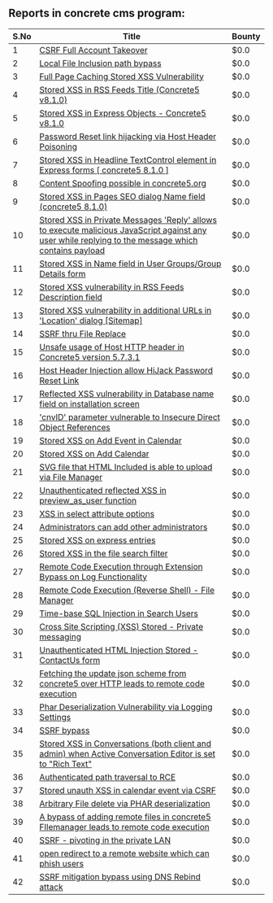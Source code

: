 ## Reports in concrete cms program:
| S.No | Title | Bounty |
| ---- | ----- | ------ |
| 1 | [CSRF Full Account Takeover](https://hackerone.com/reports/152052) | $0.0 |
| 2 | [Local File Inclusion path bypass](https://hackerone.com/reports/147570) | $0.0 |
| 3 | [Full Page Caching Stored XSS Vulnerability](https://hackerone.com/reports/148300) | $0.0 |
| 4 | [Stored XSS in RSS Feeds Title (Concrete5 v8.1.0)](https://hackerone.com/reports/221380) | $0.0 |
| 5 | [Stored XSS in Express Objects - Concrete5 v8.1.0](https://hackerone.com/reports/221325) | $0.0 |
| 6 | [Password Reset link hijacking via Host Header Poisoning ](https://hackerone.com/reports/226659) | $0.0 |
| 7 | [Stored XSS in Headline TextControl element in Express forms [ concrete5 8.1.0 ]](https://hackerone.com/reports/230278) | $0.0 |
| 8 | [Content Spoofing possible in concrete5.org](https://hackerone.com/reports/168078) | $0.0 |
| 9 | [Stored XSS in Pages SEO dialog Name field (concrete5 8.1.0)](https://hackerone.com/reports/230029) | $0.0 |
| 10 | [Stored XSS in Private Messages 'Reply' allows to execute malicious JavaScript against any user while replying to the message which contains payload](https://hackerone.com/reports/247517) | $0.0 |
| 11 | [Stored XSS in Name field in User Groups/Group Details form](https://hackerone.com/reports/247521) | $0.0 |
| 12 | [Stored XSS vulnerability in RSS Feeds Description field](https://hackerone.com/reports/248133) | $0.0 |
| 13 | [Stored XSS vulnerability in additional URLs in 'Location' dialog [Sitemap]](https://hackerone.com/reports/251358) | $0.0 |
| 14 | [SSRF thru File Replace](https://hackerone.com/reports/243865) | $0.0 |
| 15 | [Unsafe usage of Host HTTP header in Concrete5 version 5.7.3.1](https://hackerone.com/reports/59666) | $0.0 |
| 16 | [Host Header Injection allow HiJack Password Reset Link](https://hackerone.com/reports/301592) | $0.0 |
| 17 | [Reflected XSS vulnerability in Database name field on installation screen](https://hackerone.com/reports/289330) | $0.0 |
| 18 | ['cnvID' parameter vulnerable to Insecure Direct Object References](https://hackerone.com/reports/265284) | $0.0 |
| 19 | [Stored XSS on Add Event in Calendar](https://hackerone.com/reports/300532) | $0.0 |
| 20 | [Stored XSS on Add Calendar](https://hackerone.com/reports/300571) | $0.0 |
| 21 | [SVG file that HTML Included is able to upload via File Manager](https://hackerone.com/reports/437863) | $0.0 |
| 22 | [Unauthenticated reflected XSS in preview_as_user function](https://hackerone.com/reports/643442) | $0.0 |
| 23 | [XSS in select attribute options](https://hackerone.com/reports/753567) | $0.0 |
| 24 | [Administrators can add other administrators](https://hackerone.com/reports/304642) | $0.0 |
| 25 | [Stored XSS on express entries](https://hackerone.com/reports/873474) | $0.0 |
| 26 | [Stored XSS in the file search filter](https://hackerone.com/reports/873584) | $0.0 |
| 27 | [Remote Code Execution through Extension Bypass on Log Functionality](https://hackerone.com/reports/841947) | $0.0 |
| 28 | [Remote Code Execution (Reverse Shell) - File Manager](https://hackerone.com/reports/768322) | $0.0 |
| 29 | [Time-base SQL Injection in Search Users](https://hackerone.com/reports/876800) | $0.0 |
| 30 | [Cross Site Scripting (XSS) Stored - Private messaging](https://hackerone.com/reports/768313) | $0.0 |
| 31 | [Unauthenticated HTML Injection Stored - ContactUs form](https://hackerone.com/reports/768327) | $0.0 |
| 32 | [Fetching the update json scheme from concrete5 over HTTP leads to remote code execution](https://hackerone.com/reports/982130) | $0.0 |
| 33 | [Phar Deserialization Vulnerability via Logging Settings](https://hackerone.com/reports/1063039) | $0.0 |
| 34 | [SSRF bypass](https://hackerone.com/reports/863221) | $0.0 |
| 35 | [Stored XSS in Conversations (both client and admin) when Active Conversation Editor is set to "Rich Text"](https://hackerone.com/reports/616770) | $0.0 |
| 36 | [Authenticated path traversal to RCE](https://hackerone.com/reports/1102067) | $0.0 |
| 37 | [Stored unauth XSS in calendar event via CSRF](https://hackerone.com/reports/1102018) | $0.0 |
| 38 | [Arbitrary File delete via PHAR deserialization](https://hackerone.com/reports/921288) | $0.0 |
| 39 | [A bypass of adding remote files in concrete5 FIlemanager leads to remote code execution](https://hackerone.com/reports/1350444) | $0.0 |
| 40 | [SSRF - pivoting in the private LAN](https://hackerone.com/reports/1364797) | $0.0 |
| 41 | [open redirect to a remote website which can phish users](https://hackerone.com/reports/1397804) | $0.0 |
| 42 | [SSRF mitigation bypass using DNS Rebind attack](https://hackerone.com/reports/1369312) | $0.0 |